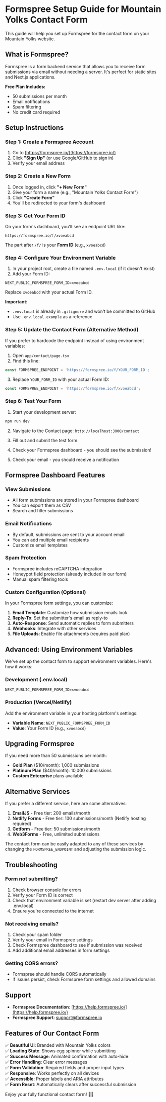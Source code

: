 # Formspree Setup Guide for Mountain Yolks Contact Form

This guide will help you set up Formspree for the contact form on your Mountain Yolks website.

## What is Formspree?

Formspree is a form backend service that allows you to receive form submissions via email without needing a server. It's perfect for static sites and Next.js applications.

**Free Plan Includes:**
- 50 submissions per month
- Email notifications
- Spam filtering
- No credit card required

## Setup Instructions

### Step 1: Create a Formspree Account

1. Go to [https://formspree.io/](https://formspree.io/)
2. Click **"Sign Up"** (or use Google/GitHub to sign in)
3. Verify your email address

### Step 2: Create a New Form

1. Once logged in, click **"+ New Form"**
2. Give your form a name (e.g., "Mountain Yolks Contact Form")
3. Click **"Create Form"**
4. You'll be redirected to your form's dashboard

### Step 3: Get Your Form ID

On your form's dashboard, you'll see an endpoint URL like:
```
https://formspree.io/f/xvoeabcd
```

The part after `/f/` is your **Form ID** (e.g., `xvoeabcd`)

### Step 4: Configure Your Environment Variable

1. In your project root, create a file named `.env.local` (if it doesn't exist)
2. Add your Form ID:

```env
NEXT_PUBLIC_FORMSPREE_FORM_ID=xvoeabcd
```

Replace `xvoeabcd` with your actual Form ID.

**Important:** 
- `.env.local` is already in `.gitignore` and won't be committed to GitHub
- Use `.env.local.example` as a reference

### Step 5: Update the Contact Form (Alternative Method)

If you prefer to hardcode the endpoint instead of using environment variables:

1. Open `app/contact/page.tsx`
2. Find this line:
```typescript
const FORMSPREE_ENDPOINT = 'https://formspree.io/f/YOUR_FORM_ID';
```
3. Replace `YOUR_FORM_ID` with your actual Form ID:
```typescript
const FORMSPREE_ENDPOINT = 'https://formspree.io/f/xvoeabcd';
```

### Step 6: Test Your Form

1. Start your development server:
```bash
npm run dev
```

2. Navigate to the Contact page: `http://localhost:3000/contact`

3. Fill out and submit the test form

4. Check your Formspree dashboard - you should see the submission!

5. Check your email - you should receive a notification

## Formspree Dashboard Features

### View Submissions
- All form submissions are stored in your Formspree dashboard
- You can export them as CSV
- Search and filter submissions

### Email Notifications
- By default, submissions are sent to your account email
- You can add multiple email recipients
- Customize email templates

### Spam Protection
- Formspree includes reCAPTCHA integration
- Honeypot field protection (already included in our form)
- Manual spam filtering tools

### Custom Configuration (Optional)

In your Formspree form settings, you can customize:

1. **Email Template**: Customize how submission emails look
2. **Reply-To**: Set the submitter's email as reply-to
3. **Auto-Response**: Send automatic replies to form submitters
4. **Webhooks**: Integrate with other services
5. **File Uploads**: Enable file attachments (requires paid plan)

## Advanced: Using Environment Variables

We've set up the contact form to support environment variables. Here's how it works:

### Development (.env.local)
```env
NEXT_PUBLIC_FORMSPREE_FORM_ID=xvoeabcd
```

### Production (Vercel/Netlify)
Add the environment variable in your hosting platform's settings:
- **Variable Name**: `NEXT_PUBLIC_FORMSPREE_FORM_ID`
- **Value**: Your Form ID (e.g., `xvoeabcd`)

## Upgrading Formspree

If you need more than 50 submissions per month:

- **Gold Plan** ($10/month): 1,000 submissions
- **Platinum Plan** ($40/month): 10,000 submissions
- **Custom Enterprise** plans available

## Alternative Services

If you prefer a different service, here are some alternatives:

1. **EmailJS** - Free tier: 200 emails/month
2. **Netlify Forms** - Free tier: 100 submissions/month (Netlify hosting required)
3. **Getform** - Free tier: 50 submissions/month
4. **Web3Forms** - Free, unlimited submissions

The contact form can be easily adapted to any of these services by changing the `FORMSPREE_ENDPOINT` and adjusting the submission logic.

## Troubleshooting

### Form not submitting?
1. Check browser console for errors
2. Verify your Form ID is correct
3. Check that environment variable is set (restart dev server after adding .env.local)
4. Ensure you're connected to the internet

### Not receiving emails?
1. Check your spam folder
2. Verify your email in Formspree settings
3. Check Formspree dashboard to see if submission was received
4. Add additional email addresses in form settings

### Getting CORS errors?
- Formspree should handle CORS automatically
- If issues persist, check Formspree form settings and allowed domains

## Support

- **Formspree Documentation**: [https://help.formspree.io/](https://help.formspree.io/)
- **Formspree Support**: [support@formspree.io](mailto:support@formspree.io)

## Features of Our Contact Form

✅ **Beautiful UI**: Branded with Mountain Yolks colors  
✅ **Loading State**: Shows egg spinner while submitting  
✅ **Success Message**: Animated confirmation with auto-hide  
✅ **Error Handling**: Clear error messages  
✅ **Form Validation**: Required fields and proper input types  
✅ **Responsive**: Works perfectly on all devices  
✅ **Accessible**: Proper labels and ARIA attributes  
✅ **Form Reset**: Automatically clears after successful submission  

Enjoy your fully functional contact form! 🥚✨


